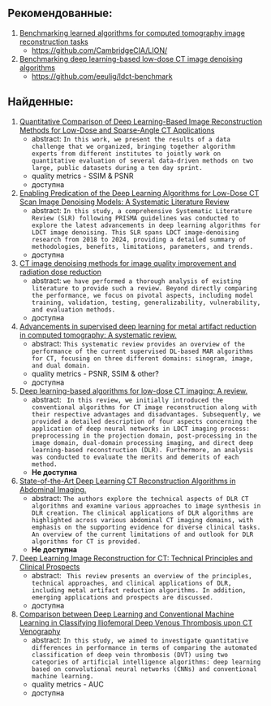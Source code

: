 ## Рекомендованные:
1. [Benchmarking learned algorithms for computed tomography image reconstruction tasks](https://arxiv.org/abs/2412.08350)
    - https://github.com/CambridgeCIA/LION/
1. [Benchmarking deep learning-based low-dose CT image denoising algorithms]()
    - https://github.com/eeulig/ldct-benchmark
## Найденные:
1. [Quantitative Comparison of Deep Learning-Based Image Reconstruction Methods for Low-Dose and Sparse-Angle CT Applications]()
    - abstract: 
    ```In this work, we present the results of a data challenge that we organized, bringing together algorithm experts from different institutes to jointly work on quantitative evaluation of several data-driven methods on two large, public datasets during a ten day sprint.```
    - quality metrics - SSIM & PSNR
    - доступна
1. [Enabling Predication of the Deep Learning Algorithms for Low-Dose CT Scan Image Denoising Models: A Systematic Literature Review](https://doi.org/10.1109/ACCESS.2024.3407774)
    - abstract: ```In this study, a comprehensive Systematic Literature Review (SLR) following PRISMA guidelines was conducted to explore the latest advancements in deep learning algorithms for LDCT image denoising. This SLR spans LDCT image-denoising research from 2018 to 2024, providing a detailed summary of methodologies, benefits, limitations, parameters, and trends.```
    - доступна
1. [CT image denoising methods for image quality improvement and radiation dose reduction](https://aapm.onlinelibrary.wiley.com/doi/pdfdirect/10.1002/acm2.14270)
    - abstract: ```we have performed a thorough analysis of existing literature to provide such a review. Beyond directly comparing the performance, we focus on pivotal aspects, including model training, validation, testing, generalizability, vulnerability, and evaluation methods.```
    - доступна
1. [Advancements in supervised deep learning for metal artifact reduction in computed tomography: A systematic review.](https://www.semanticscholar.org/paper/Advancements-in-supervised-deep-learning-for-metal-Kleber-Karius/e1ef5e0e4cc29bff9ee893616b3136861d822db7)
    - abstract: ```This systematic review provides an overview of the performance of the current supervised DL-based MAR algorithms for CT, focusing on three different domains: sinogram, image, and dual domain.```
    - quality metrics - PSNR, SSIM & other?
    - доступна
1. [Deep learning-based algorithms for low-dose CT imaging: A review.](https://www.semanticscholar.org/paper/Deep-learning-based-algorithms-for-low-dose-CT-A-Chen-Li/8ad017a3269f10fb48739866dc11d89c03bef262)
    - abstract: ``` In this review, we initially introduced the conventional algorithms for CT image reconstruction along with their respective advantages and disadvantages. Subsequently, we provided a detailed description of four aspects concerning the application of deep neural networks in LDCT imaging process: preprocessing in the projection domain, post-processing in the image domain, dual-domain processing imaging, and direct deep learning-based reconstruction (DLR). Furthermore, an analysis was conducted to evaluate the merits and demerits of each method.```
    - **Не доступна**
1. [State-of-the-Art Deep Learning CT Reconstruction Algorithms in Abdominal Imaging.](https://www.semanticscholar.org/paper/State-of-the-Art-Deep-Learning-CT-Reconstruction-in-Mileto-Yu/19f332c93e0338225caf2aad8e2f79ca09d8a0bd)
    - abstract: ```The authors explore the technical aspects of DLR CT algorithms and examine various approaches to image synthesis in DLR creation. The clinical applications of DLR algorithms are highlighted across various abdominal CT imaging domains, with emphasis on the supporting evidence for diverse clinical tasks. An overview of the current limitations of and outlook for DLR algorithms for CT is provided.```
    - **Не доступна**
1. [Deep Learning Image Reconstruction for CT: Technical Principles and Clinical Prospects](https://pmc.ncbi.nlm.nih.gov/articles/PMC9968777/)
    - abstract: ``` This review presents an overview of the principles, technical approaches, and clinical applications of DLR, including metal artifact reduction algorithms. In addition, emerging applications and prospects are discussed.```
    - доступна
1. [Comparison between Deep Learning and Conventional Machine Learning in Classifying Iliofemoral Deep Venous Thrombosis upon CT Venography](https://doi.org/10.3390/diagnostics12020274)
    - abstract: ```In this study, we aimed to investigate quantitative differences in performance in terms of comparing the automated classification of deep vein thrombosis (DVT) using two categories of artificial intelligence algorithms: deep learning based on convolutional neural networks (CNNs) and conventional machine learning.```
    - quality metrics - AUC
    - доступна